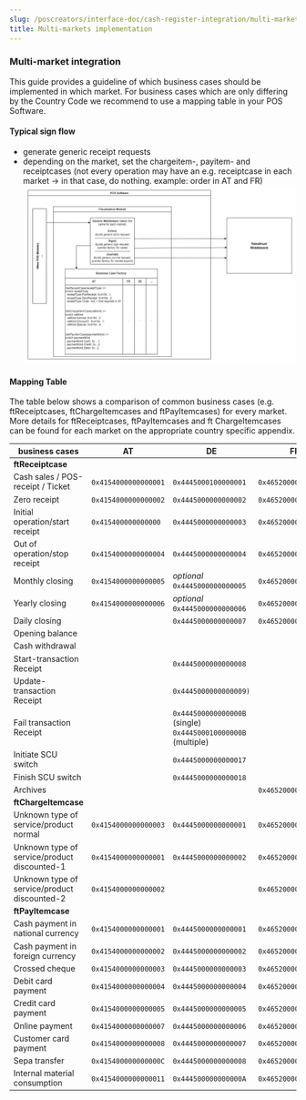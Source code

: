 ```yaml
---
slug: /poscreators/interface-doc/cash-register-integration/multi-markets-integration-guide
title: Multi-markets implementation
---
```

### Multi-market integration
This guide provides a guideline of which business cases should be implemented in which market.
For business cases which are only differing by the Country Code we recommend to use a mapping table in your POS Software. <br>

#### Typical sign flow
- generate generic receipt requests
- depending on the market, set the chargeitem-, payitem- and receiptcases (not every operation may have an e.g. receiptcase in each market -> in that case, do nothing. example: order in AT and FR)
![](./images/12-multi-market-mapping.png)

#### Mapping Table
The table below shows a comparison of common business cases (e.g. ftReceiptcases, ftChargeItemcases and ftPayItemcases) for every market.
More details for ftReceiptcases, ftPayItemcases and ft ChargeItemcases can be found for each market on the appropriate country specific appendix.

|**business cases** | **AT** | **DE** |**FR** |**ME**|
|----------------------|-----------|-----------------------|--------------------------------------|-----------------------------|
|**ftReceiptcase**||||||
|Cash sales / POS-receipt / Ticket|`0x4154000000000001`|`0x4445000100000001`|`0x4652000000000001`||
|Zero receipt|`0x4154000000000002`|`0x4445000000000002`|`0x465200000000000F`|`0x4D45000000000002`|
|Initial operation/start receipt|`0x415400000000000`|`0x4445000000000003`|`0x4652000000000010`|`0x4D45000000000003`|
|Out of operation/stop receipt|`0x4154000000000004`|`0x4445000000000004`|`0x4652000000000011`|`0x4D45000000000004`|
|Monthly closing|`0x4154000000000005`|*optional* `0x4445000000000005`|`0x4652000000000006`|`0x4D45000000000005`|
|Yearly closing|`0x4154000000000006`|*optional* `0x4445000000000006`|`0x4652000000000007`|`0x4D45000000000006`|
|Daily closing|| `0x4445000000000007`|`0x4652000000000005`||
|Opening balance||||`0x4D45000000000007`|
|Cash withdrawal||||`0x4D45000000000008`|
|Start-transaction Receipt||`0x4445000000000008`|||
|Update-transaction Receipt||`0x4445000000000009)`||
|Fail transaction Receipt||`0x444500000000000B` (single) `0x444500010000000B` (multiple) ||||
|Initiate SCU switch||`0x4445000000000017`|||
|Finish SCU switch||`0x4445000000000018`|||
|Archives|||`0x4652000000000015`||
|**ftChargeItemcase**| | | | |
|Unknown type of service/product normal|`0x4154000000000003`|`0x4445000000000001`|`0x465200000000003`|`0x4D45000000000001`|
|Unknown type of service/product discounted-1|`0x4154000000000001`|`0x4445000000000002`|`0x465200000000001`|`0x4D45000000000002`|
|Unknown type of service/product discounted-2|`0x4154000000000002`||`0x465200000000002`||
|**ftPayItemcase** |||||
|Cash payment in national currency|`0x4154000000000001`|`0x4445000000000001`|`0x4652000000000001`|`0x4D45000000000001`|
|Cash payment in foreign currency|`0x4154000000000002`|`0x4445000000000002`|`0x4652000000000002`|`0x4D45000000000002`|
|Crossed cheque|`0x4154000000000003`|`0x4445000000000003`|`0x4652000000000003`|`0x4D45000000000003`|
|Debit card payment|`0x4154000000000004`|`0x4445000000000004`|`0x4652000000000004`|`0x4D45000000000004`|
|Credit card payment|`0x4154000000000005`|`0x4445000000000005`|`0x4652000000000005`|`0x4D45000000000005`|
|Online payment|`0x4154000000000007`|`0x4445000000000006`|`0x4652000000000007`|`0x4D45000000000008`|
|Customer card payment|`0x4154000000000008`|`0x4445000000000007`|`0x4652000000000008`|`0x4D45000000000009`|
|Sepa transfer|`0x415400000000000C`|`0x4445000000000008`|`0x465200000000000C`|`0x4D4500000000000A`|
|Internal material consumption|`0x4154000000000011`|`0x444500000000000A`|`0x4652000000000011`|`0x4D4500000000000C`|
